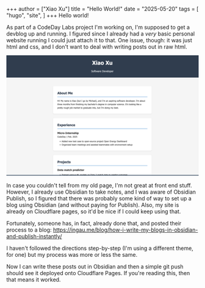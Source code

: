 +++
author = ["Xiao Xu"]
title = "Hello World!"
date = "2025-05-20"
tags = [
    "hugo",
    "site",
]
+++
Hello world!

As part of a CodeDay Labs project I'm working on, I'm supposed to get a devblog up and running. I figured since I already had a *very* basic personal website running I could just attach it to that. One issue, though: it was just html and css, and I don't want to deal with writing posts out in raw html.

![Image of my old website](oldsite.png)

In case you couldn't tell from my old page, I'm not great at front end stuff. However, I already use Obsidian to take notes, and I was aware of Obsidian Publish, so I figured that there was probably some kind of way to set up a blog using Obsidian (and without paying for Publish). Also, my site is already on Cloudflare pages, so it'd be nice if I could keep using that. 

Fortunately, someone has, in fact, already done that, and posted their process to a blog:
https://ingau.me/blog/how-i-write-my-blogs-in-obsidian-and-publish-instantly/

I haven't followed the directions step-by-step (I'm using a different theme, for one) but my process was more or less the same.

Now I can write these posts out in Obsidian and then a simple git push should see it deployed onto Cloudflare Pages. If you're reading this, then that means it worked.